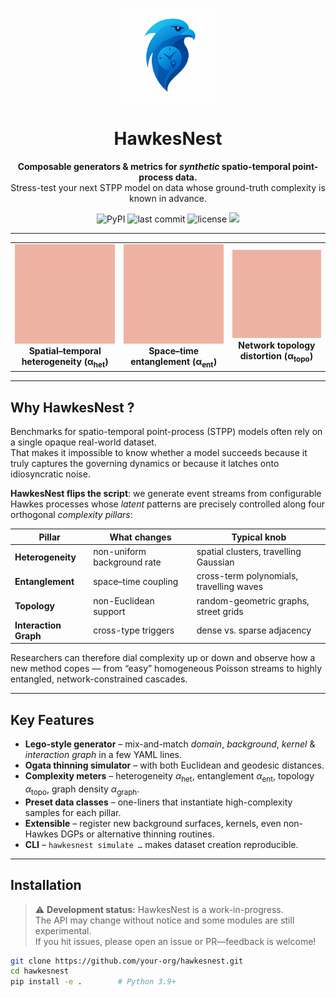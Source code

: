 <!-- ────────────────────────── Hero ─────────────────────────── -->
<p align="center">
  <!-- replace with an actual logo asset if you have one -->
  <img src="assets/logo.png" alt="logo" width="150"/>
</p>

<h1 align="center">HawkesNest</h1>

<p align="center">
  <b>Composable generators &amp; metrics for <i>synthetic</i> spatio-temporal
     point-process data.</b><br/>
  Stress-test your next STPP model on data whose ground-truth complexity is
  known in advance.
</p>

<!-- Badges -->
<p align="center">
  <img src="https://img.shields.io/pypi/v/hawkesnest?color=blue" alt="PyPI"/>
  <img src="https://img.shields.io/github/last-commit/your-org/hawkesnest" alt="last commit"/>
  <img src="https://img.shields.io/github/license/your-org/hawkesnest" alt="license"/>
  <img src="https://img.shields.io/badge/python-3.9%2B-blue?logo=python"/>
</p>

---

<!-- Pillar GIF overview -->
<table align="center">
  <tr>
    <td align="center">
      <img src="assets/gifs/ent_evolution_evolution.gif" width="250"/>
      <br/>
      <strong>Spatial–temporal<br/>heterogeneity&nbsp;(α<sub>het</sub>)</strong>
    </td>
    <td align="center">
      <img src="assets/gifs/hetero_evolution_evolution.gif" width="250"/>
      <br/>
      <strong>Space–time<br/>entanglement&nbsp;(α<sub>ent</sub>)</strong>
    </td>
    <td align="center">
      <img src="assets/gifs/topo_evolution_evolution.gif" width="250"/>
      <br/>
      <strong>Network topology<br/>distortion&nbsp;(α<sub>topo</sub>)</strong>
    </td>
  </tr>
</table>


---
## Why HawkesNest ?

Benchmarks for spatio-temporal point-process (STPP) models often rely on a
single opaque real-world dataset.  
That makes it impossible to know whether a model succeeds because it truly
captures the governing dynamics or because it latches onto idiosyncratic noise.

**HawkesNest flips the script**: we generate event streams from configurable
Hawkes processes whose *latent* patterns are precisely controlled along four
orthogonal *complexity pillars*:

| Pillar | What changes | Typical knob |
| ------ | ------------ | ------------ |
| **Heterogeneity** | non-uniform background rate | spatial clusters, travelling Gaussian |
| **Entanglement**  | space–time coupling | cross-term polynomials, travelling waves |
| **Topology**      | non-Euclidean support | random-geometric graphs, street grids |
| **Interaction Graph** | cross-type triggers | dense vs. sparse adjacency |

Researchers can therefore dial complexity up or down and observe how a new
method copes — from “easy” homogeneous Poisson streams to highly entangled,
network-constrained cascades.

---

## Key Features

* **Lego-style generator** – mix-and-match *domain*, *background*, *kernel* &
  *interaction graph* in a few YAML lines.
* **Ogata thinning simulator** – with both Euclidean and geodesic distances.
* **Complexity meters** – heterogeneity $\alpha_{\text{het}}$, entanglement
  $\alpha_{\text{ent}}$, topology $\alpha_{\text{topo}}$, graph density
  $\alpha_{\text{graph}}$.
* **Preset data classes** – one-liners that instantiate high-complexity samples
  for each pillar.
* **Extensible** – register new background surfaces, kernels, even
  non-Hawkes DGPs or alternative thinning routines.
* **CLI** – `hawkesnest simulate …` makes dataset creation reproducible.

---

## Installation  <!-- still under active development -->

> ⚠️ **Development status:** HawkesNest is a work-in-progress.  
> The API may change without notice and some modules are still experimental.  
> If you hit issues, please open an issue or PR—feedback is welcome!

```bash
git clone https://github.com/your-org/hawkesnest.git
cd hawkesnest
pip install -e .        # Python 3.9+

